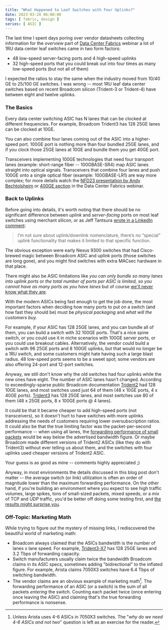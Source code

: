 ```yaml
---
title: "What Happened to Leaf Switches with Four Uplinks?"
date: 2023-03-28 06:08:00
tags: [ fabric, design ]
series: [ ASIC ]
---
```

The last time I spent days poring over vendor datasheets collecting information for the *overview* part of [Data Center Fabrics](https://www.ipspace.net/Data_Center_Fabrics) webinar a lot of 1RU data center leaf switches came in two form factors:

* 48 low-speed server-facing ports and 4 high-speed uplinks
* 32 high-speed ports that you could break out into four times as many low-speed ports (but not all of them)

I expected the ratios to stay the same when the industry moved from 10/40 GE to 25/100 GE switches. I was wrong -- most 1RU leaf data center switches based on recent Broadcom silicon (Trident-3 or Trident-4) have between eight and twelve uplinks.
<!--more-->
### The Basics

Every data center switching ASIC has N lanes that can be clocked at different frequencies. For example, Broadcom Trident3 has 128 25GE lanes can be clocked at 10GE.

You can also combine four lanes coming out of the ASIC into a higher-speed port. 100GE port is nothing more than four bundled 25GE lanes, and if you clock those 25GE lanes at 10GE and bundle them you get 40GE port.

Transceivers implementing 100GE technologies that need four transport lanes (example: short-range fiber -- 100GBASE-SR4) map ASIC lanes straight into optical signals. Transceivers that combine four lanes and push 100GE onto a single optical fiber (example: 100GBASE-LR1) are way more complex; for more details watch the [NFD23 presentation by Andy Bechtolsheim](https://techfieldday.com/video/networking-industry-roadmap-400g-and-beyond-with-andreas-bechtolsheim-of-arista-networks/) or [400GE section](https://my.ipspace.net/bin/list?id=DCFabric#TECHNOLOGY) in the Data Center Fabrics webinar.

### Back to Uplinks

Before going into details, it's worth noting that there should be no significant difference between *uplink* and *server-facing* ports on most leaf switches using merchant silicon, or as Jeff Tantsura [wrote in a LinkedIn comment](https://www.linkedin.com/feed/update/urn:li:activity:7041477124225949697/):

> I’m not sure about uplink/downlink nomenclature, there’s no “special” uplink functionality that makes it limited to that specific function.

The obvious exception were early Nexus 9300 switches that had Cisco-brewed magic between Broadcom ASIC and uplink ports (those switches are long gone), and you might find switches with extra MACsec hardware in that place.

There might also be ASIC limitations like _you can only bundle so many lanes into uplink ports_ or _the total number of ports per ASIC is limited, so you cannot have as many ports as you have lanes_ but of course [we'll never know what they are](/2016/05/what-are-problems-with-broadcom.html).

With the modern ASICs being fast enough to get the job done, the most important factors when deciding how many ports to put on a switch (and how fast they should be) must be *physical packaging* and *what will the customers buy.*

For example, if your ASIC has 128 25GE lanes, and you can bundle all of them, you can build a switch with 32 100GE ports. That's a nice spine switch, or you could use it in niche scenarios with 100GE server ports, or you could use breakout cables. Alternatively, the vendor could build a switch with 96 25GE ports and 8 100GE uplinks, but that would no longer be a 1RU switch, and some customers might hate having such a large blast radius. 48 low-speed ports seems to be a sweet spot; some vendors are also offering 24-port and 12-port switches.

Anyway, we still don't know why the old switches had four uplinks while the new ones have eight. The number of ASIC lanes hasn't changed. According to exceedingly-sparse public Broadcom documentation [Trident2](https://www.broadcom.com/products/ethernet-connectivity/switching/strataxgs/bcm56850-series) had 128 10GE lanes, and most switches used just 64 of them (48 x 10GE ports, 4 x 40GE ports). [Trident3](https://www.broadcom.com/products/ethernet-connectivity/switching/strataxgs/bcm56870-series) has 128 25GE lanes, and most switches use 80 of them (48 x 25GE ports, 8 x 100GE ports @ 4 lanes).

It could be that it became cheaper to add high-speed ports (not transceivers), so it doesn't hurt to have switches with more uplinks addressing the needs of customers requiring lower oversubscription ratios. It could also be that the true limiting factor was the packet-per-second performance -- when using all lanes, the [forwarding performance of small packets](/2021/02/importance-switching-small-packets.html) would be way below the advertised bandwidth figure. Or maybe Broadcom made different versions of Trident2 ASICs (like they do with Trident3) without ever telling us about them, and the switches with four uplinks used cheaper versions of Trident2 ASIC.

Your guess is as good as mine -- comments highly appreciated ;)

Anyway, in most environments the details discussed in this blog post don't matter -- the average switch (or link) utilization is often an order of magnitude lower than the maximum forwarding performance. On the other hand, if you're building an environment where you expect to see high traffic volumes, large spikes, tons of small-sized packets, mixed speeds, or a mix of TCP and UDP traffic, you'd be better off doing some testing first, and [the results might surprise you](https://people.ucsc.edu/~warner/Bufs/Hepix-2019-San-Diego.pdf).

### Off-Topic: Marketing Math

While trying to figure out the mystery of missing links, I rediscovered the beautiful world of marketing math:

* Broadcom always claimed that the ASICs bandwidth is the number of lanes x lane speed. For example, [Trident3-X7](https://www.broadcom.com/products/ethernet-connectivity/switching/strataxgs/bcm56870-series) has 128 25GE lanes and 3.2 Tbps of forwarding capacity.
* Switch manufacturers usually claim twice the bandwidth Broadcom claims in its ASIC specs, sometimes adding "bidirectional" to the inflated figure. For example, Arista claims 7050X3 switches have 6.4 Tbps of switching bandwidth.
* The vendor claims are an obvious example of marketing math[^46A]. The forwarding performance of an ASIC (or a switch) is the sum of all packets *entering* the switch. Counting each packet twice (once entering once leaving the ASIC) and claiming that's the true forwarding performance is nonsense.

[^46A]: Unless Arista uses 4-6 ASICs in 7050X3 switches. The "_why do we need 4-6 ASICs and not two_" question is left as an exercise for the reader.
